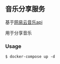 ## 音乐分享服务

基于[网易云音乐api](https://github.com/Binaryify/NeteaseCloudMusicApi)

用于分享音乐


### Usage

```
$ docker-compose up -d
```
